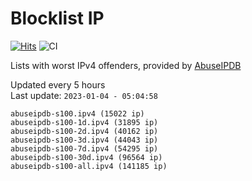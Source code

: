 # Blocklist IP

[![Hits](https://hits.seeyoufarm.com/api/count/incr/badge.svg?url=https%3A%2F%2Fgithub.com%2Fborestad%2Fblocklist-ip%2F&count_bg=%2379C83D&title_bg=%23555555&icon=&icon_color=%23E7E7E7&title=hits&edge_flat=false)](https://hits.seeyoufarm.com)  ![CI](https://img.shields.io/github/workflow/status/borestad/blocklist-ip/CI?style=flat-square)

Lists with worst IPv4 offenders, provided by [AbuseIPDB](https://www.abuseipdb.com/)

<!-- FOOTER-PLACEHOLDER -->
Updated every 5 hours<br>
Last update: `2023-01-04 - 05:04:58`
```
abuseipdb-s100.ipv4 (15022 ip)
abuseipdb-s100-1d.ipv4 (31895 ip)
abuseipdb-s100-2d.ipv4 (40162 ip)
abuseipdb-s100-3d.ipv4 (44043 ip)
abuseipdb-s100-7d.ipv4 (54295 ip)
abuseipdb-s100-30d.ipv4 (96564 ip)
abuseipdb-s100-all.ipv4 (141185 ip)
```

